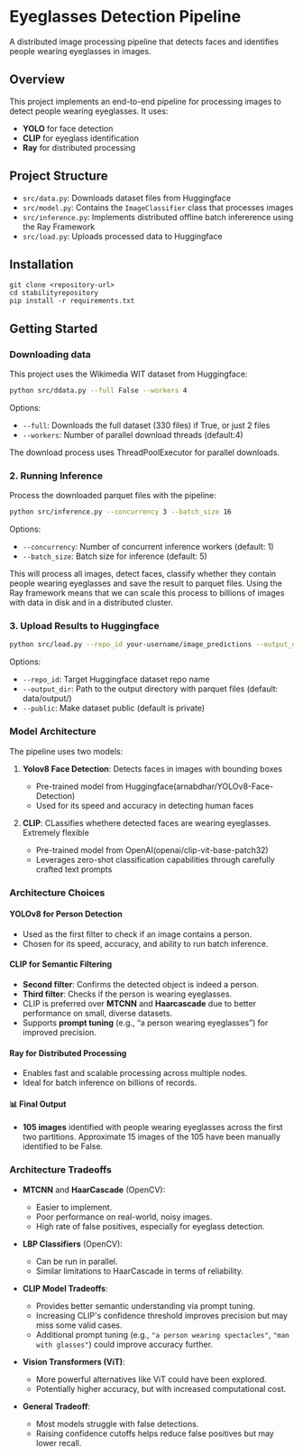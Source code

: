 # Eyeglasses Detection Pipeline

A distributed image processing pipeline that detects faces and identifies people wearing eyeglasses in images. 

## Overview

This project implements an end-to-end pipeline for processing images to detect people wearing eyeglasses. It uses:

- **YOLO** for face detection
- **CLIP** for eyeglass identification
- **Ray** for distributed processing

## Project Structure

- `src/data.py`: Downloads dataset files from Huggingface
- `src/model.py`: Contains the `ImageClassifier` class that processes images
- `src/inference.py`: Implements distributed offline batch infererence using the Ray Framework
- `src/load.py`: Uploads processed data to Huggingface

## Installation

```
git clone <repository-url>
cd stabilityrepository
pip install -r requirements.txt
```

## Getting Started

### Downloading data
This project uses the Wikimedia WIT dataset from Huggingface:

```bash
python src/ddata.py --full False --workers 4
```
Options:
- `--full`: Downloads the full dataset (330 files) if True, or just 2 files
- `--workers`: Number of parallel download threads (default:4)

The download process uses ThreadPoolExecutor for parallel downloads. 

### 2. Running Inference

Process the downloaded parquet files with the pipeline:

```bash
python src/inference.py --concurrency 3 --batch_size 16
```

Options:
- `--concurrency`: Number of concurrent inference workers (default: 1)
- `--batch_size`: Batch size for inference (default: 5)

This will process all images, detect faces, classify whether they contain people wearing eyeglasses and save the result to parquet files. Using the Ray framework means that we can scale this process to billions of images with data in disk and in a distributed cluster. 

### 3. Upload Results to Huggingface 

```bash
python src/load.py --repo_id your-username/image_predictions --output_dir data/output
```

Options:
- `--repo_id`: Target Huggingface dataset repo name
- `--output_dir`: Path to the output directory with parquet files (default: data/output/)
- `--public`: Make dataset public (default is private)

### Model Architecture

The pipeline uses two models:

1. **Yolov8 Face Detection**: Detects faces in images with bounding boxes
    - Pre-trained model from Huggingface(arnabdhar/YOLOv8-Face-Detection)
    - Used for its speed and accuracy in detecting human faces

2. **CLIP**: CLassifies whethere detected faces are wearing eyeglasses. Extremely flexible 
    - Pre-trained model from OpenAI(openai/clip-vit-base-patch32)
    - Leverages zero-shot classification capabilities through carefully crafted text prompts

### Architecture Choices
#### YOLOv8 for Person Detection
- Used as the first filter to check if an image contains a person.
- Chosen for its speed, accuracy, and ability to run batch inference.

#### CLIP for Semantic Filtering
- **Second filter**: Confirms the detected object is indeed a person.
- **Third filter**: Checks if the person is wearing eyeglasses.
- CLIP is preferred over **MTCNN** and **Haarcascade** due to better performance on small, diverse datasets.
- Supports **prompt tuning** (e.g., “a person wearing eyeglasses”) for improved precision.

#### Ray for Distributed Processing
- Enables fast and scalable processing across multiple nodes.
- Ideal for batch inference on billions of records.

#### 📊 Final Output
- **105 images** identified with people wearing eyeglasses across the first two partitions. Approximate 15 images of the 105 have been manually identified to be False. 


### Architecture Tradeoffs
- **MTCNN** and **HaarCascade** (OpenCV):
  - Easier to implement.
  - Poor performance on real-world, noisy images.
  - High rate of false positives, especially for eyeglass detection.

- **LBP Classifiers** (OpenCV):
  - Can be run in parallel.
  - Similar limitations to HaarCascade in terms of reliability.

- **CLIP Model Tradeoffs**:
  - Provides better semantic understanding via prompt tuning.
  - Increasing CLIP's confidence threshold improves precision but may miss some valid cases.
  - Additional prompt tuning (e.g., `"a person wearing spectacles"`, `"man with glasses"`) could improve accuracy further.

- **Vision Transformers (ViT)**:
  - More powerful alternatives like ViT could have been explored.
  - Potentially higher accuracy, but with increased computational cost.

- **General Tradeoff**:
  - Most models struggle with false detections.
  - Raising confidence cutoffs helps reduce false positives but may lower recall.




